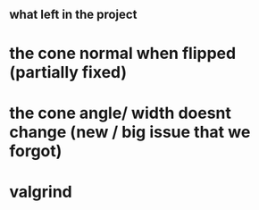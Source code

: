 ## what left in the project 

# the cone normal when flipped (partially fixed)
# the cone angle/ width doesnt change (new / big issue that we forgot)

# valgrind